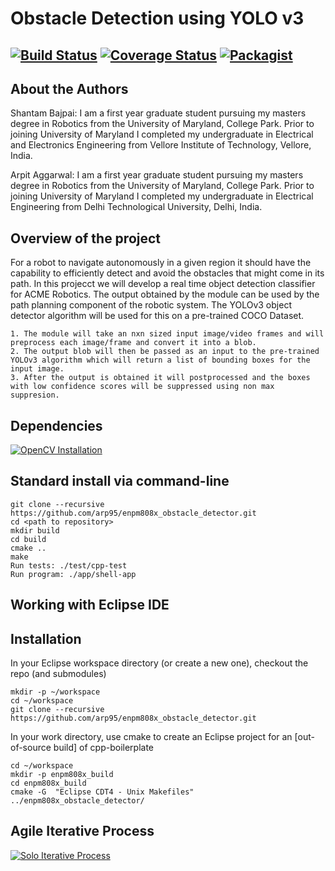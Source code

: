 # Obstacle Detection using YOLO v3

[![Build Status](https://travis-ci.org/arp95/enpm808x_obstacle_detector.svg?branch=master)](https://travis-ci.org/arp95/enpm808x_obstacle_detector)
[![Coverage Status](https://coveralls.io/repos/github/arp95/enpm808x_obstacle_detector/badge.svg?branch=master)](https://coveralls.io/github/arp95/enpm808x_obstacle_detector?branch=master)
[![Packagist](https://img.shields.io/packagist/l/doctrine/orm.svg)](LICENSE.md)
---

## About the Authors

Shantam Bajpai: I am a first year graduate student pursuing my masters degree in Robotics from the University of Maryland, College Park. Prior to joining University of Maryland I completed my undergraduate in Electrical and Electronics Engineering from Vellore Institute of Technology, Vellore, India.

Arpit Aggarwal: I am a first year graduate student pursuing my masters degree in Robotics from the University of Maryland, College Park. Prior to joining University of Maryland I completed my undergraduate in Electrical Engineering from Delhi Technological University, Delhi, India.

## Overview of the project

For a robot to navigate autonomously in a given region it should have the capability to efficiently detect and avoid the obstacles that might come in its path. In this projecct we will develop a real time object detection classifier for ACME Robotics. The output obtained by the module can be used by the path planning component of the robotic system. 
The YOLOv3 object detector algorithm will be used for this on a pre-trained COCO Dataset.

	1. The module will take an nxn sized input image/video frames and will preprocess each image/frame and convert it into a blob.
	2. The output blob will then be passed as an input to the pre-trained YOLOv3 algorithm which will return a list of bounding boxes for the input image.
	3. After the output is obtained it will postprocessed and the boxes with low confidence scores will be suppressed using non max suppresion.

## Dependencies
[![OpenCV Installation](https://img.shields.io/badge/OpenCV4.0.0-Clickhere-brightgreen.svg?style=flat)](https://docs.opencv.org/master/d7/d9f/tutorial_linux_install.html)

## Standard install via command-line
```
git clone --recursive https://github.com/arp95/enpm808x_obstacle_detector.git
cd <path to repository>
mkdir build
cd build
cmake ..
make
Run tests: ./test/cpp-test
Run program: ./app/shell-app
```

## Working with Eclipse IDE ##

## Installation

In your Eclipse workspace directory (or create a new one), checkout the repo (and submodules)
```
mkdir -p ~/workspace
cd ~/workspace
git clone --recursive https://github.com/arp95/enpm808x_obstacle_detector.git

```

In your work directory, use cmake to create an Eclipse project for an [out-of-source build] of cpp-boilerplate

```
cd ~/workspace
mkdir -p enpm808x_build
cd enpm808x_build
cmake -G  "Eclipse CDT4 - Unix Makefiles" ../enpm808x_obstacle_detector/

```
## Agile Iterative Process
[![Solo Iterative Process](https://img.shields.io/badge/AIP-ClickHere-brightgreen.svg?style=flat)](https://docs.google.com/spreadsheets/d/1u8QQ8bs4w7-aTD3opihKKRTvK2XOl-JbmZHEvHiuM_Q/edit?ts=5da0a966#gid=0)
